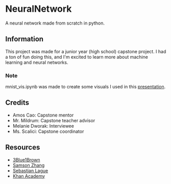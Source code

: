# NeuralNetwork
A neural network made from scratch in python.

## Information
This project was made for a junior year (high school) capstone project. 
I had a ton of fun doing this, and I'm excited to learn more about machine learning and neural networks.

### Note
mnist_vis.ipynb was made to create some visuals I used in this [presentation](https://docs.google.com/presentation/d/1eZDJilaFA1dAE4nX3d5W7WIeJfal1O2iPyJcsbjAGrc/edit?usp=sharing).

## Credits
- Amos Cao: Capstone mentor
- Mr. Mildrum: Capstone teacher advisor
- Melanie Dworak: Interviewee
- Ms. Scalici: Capstone coordinator

## Resources
- [3Blue1Brown](https://www.youtube.com/playlist?list=PLZHQObOWTQDNU6R1_67000Dx_ZCJB-3pi)
- [Samson Zhang](https://www.youtube.com/watch?v=w8yWXqWQYmU&ab_channel=SamsonZhang)
- [Sebastian Lague](https://www.youtube.com/watch?v=hfMk-kjRv4c&ab_channel=SebastianLague)
- [Khan Academy](https://www.khanacademy.org/)
